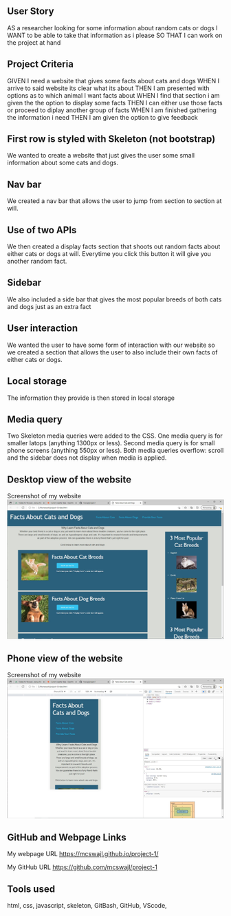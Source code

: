 ## User Story

AS a researcher looking for some information about random cats or dogs
I WANT to be able to take that information as i please
SO THAT I can work on the project at hand

## Project Criteria

GIVEN I need a website that gives some facts about cats and dogs
WHEN I arrive to said website its clear what its about
THEN I am presented with options as to which animal I want facts about
WHEN I find that section i am given the the option to display some facts
THEN I can either use those facts or proceed to diplay another group of facts
WHEN I am finished gathering the information i need
THEN I am given the option to give feedback

## First row is styled with Skeleton (not bootstrap)

We wanted to create a website that just gives the user some small information about some cats and dogs. 

## Nav bar

We created a nav bar that allows the user to jump from section to section at will.

## Use of two APIs

We then created a display facts section that shoots out random facts about either cats or dogs at will. Everytime you click this button it will give you another random fact.

## Sidebar

We also included a side bar that gives the most popular breeds of both cats and dogs just as an extra fact

## User interaction

We wanted the user to have some form of interaction with our website so we created a section that allows the user to also include their own facts of either cats or dogs.

## Local storage

The information they provide is then stored in local storage

## Media query

Two Skeleton media queries were added to the CSS. One media query is for smaller latops (anything 1300px or less). Second media query is for small phone screens (anything 550px or less).
Both media queries overflow: scroll and the sidebar does not display when media is applied.

## Desktop view of the website

Screenshot of my website
![Screenshot](./assets/images/screenshot.jpg)

## Phone view of the website

Screenshot of my website
![Screenshot](./assets/images/screenshotphone.jpg)

## GitHub and Webpage Links

My webpage URL https://mcswajl.github.io/project-1/

My GitHub URL https://github.com/mcswajl/project-1

## Tools used

html, 
css, 
javascript, 
skeleton, 
GitBash, 
GitHub, 
VScode, 
